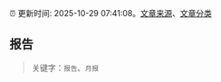 :alarm_clock: 更新时间: 2025-10-29 07:41:08。[文章来源](/README.md)、[文章分类](/TAGS.md)

## 报告


> 关键字：`报告`、`月报`



